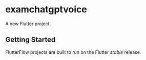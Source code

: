 # examchatgptvoice

A new Flutter project.

## Getting Started

FlutterFlow projects are built to run on the Flutter _stable_ release.
